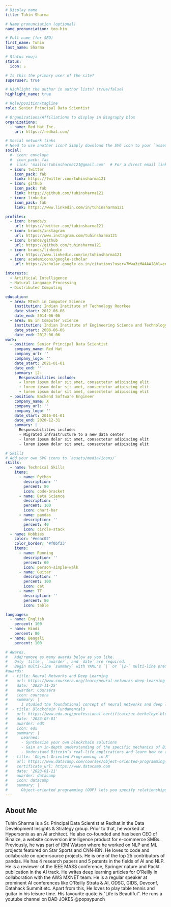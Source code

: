 ```yaml
---
# Display name
title: Tuhin Sharma

# Name pronunciation (optional)
name_pronunciation: too-hin

# Full name (for SEO)
first_name: Tuhin
last_name: Sharma

# Status emoji
status:
  icon: ☕️

# Is this the primary user of the site?
superuser: true

# Highlight the author in author lists? (true/false)
highlight_name: true

# Role/position/tagline
role: Senior Principal Data Scientist

# Organizations/Affiliations to display in Biography blox
organizations:
  - name: Red Hat Inc.
    url: https://redhat.com/

# Social network links
# Need to use another icon? Simply download the SVG icon to your `assets/media/icons/` folder.
social:
  #- icon: envelope
  #  icon_pack: fas
  #  link: 'mailto:tuhinsharma121@gmail.com'  # For a direct email link, use "mailto:test@example.org".
  - icon: twitter
    icon_pack: fab
    link: https://twitter.com/tuhinsharma121
  - icon: github
    icon_pack: fab
    link: https://github.com/tuhinsharma121
  - icon: linkedin
    icon_pack: fab
    link: https://www.linkedin.com/in/tuhinsharma121

profiles:
  - icon: brands/x
    url: https://twitter.com/tuhinsharma121
  - icon: brands/instagram
    url: https://www.instagram.com/tuhinsharma121
  - icon: brands/github
    url: https://github.com/tuhinsharma121
  - icon: brands/linkedin
    url: https://www.linkedin.com/in/tuhinsharma121
  - icon: academicons/google-scholar
    url: https://scholar.google.co.in/citations?user=7Wwa3zMAAAAJ&hl=en

interests:
  - Artificial Intelligence
  - Natural Language Processing
  - Distributed Computing

education:
  - area: MTech in Computer Science
    institution: Indian Institute of Technology Roorkee
    date_start: 2012-06-06
    date_end: 2014-06-06
  - area: BE in Computer Science
    institution: Indian Institute of Engineering Science and Technology Shibpur
    date_start: 2008-06-06
    date_end: 2012-06-06
work:
  - position: Senior Principal Data Scientist
    company_name: Red Hat
    company_url: ''
    company_logo: ''
    date_start: 2021-01-01
    date_end: ''
    summary: |2-
      Responsibilities include:
      - lorem ipsum dolor sit amet, consectetur adipiscing elit
      - lorem ipsum dolor sit amet, consectetur adipiscing elit
      - lorem ipsum dolor sit amet, consectetur adipiscing elit
  - position: Backend Software Engineer
    company_name: X
    company_url: ''
    company_logo: ''
    date_start: 2016-01-01
    date_end: 2020-12-31
    summary: |
      Responsibilities include:
      - Migrated infrastructure to a new data center
      - lorem ipsum dolor sit amet, consectetur adipiscing elit
      - lorem ipsum dolor sit amet, consectetur adipiscing elit

# Skills
# Add your own SVG icons to `assets/media/icons/`
skills:
  - name: Technical Skills
    items:
      - name: Python
        description: ''
        percent: 80
        icon: code-bracket
      - name: Data Science
        description: ''
        percent: 100
        icon: chart-bar
      - name: pandas
        description: ''
        percent: 40
        icon: circle-stack
  - name: Hobbies
    color: '#eeac02'
    color_border: '#f0bf23'
    items:
      - name: Running
        description: ''
        percent: 60
        icon: person-simple-walk
      - name: Guitar
        description: ''
        percent: 100
        icon: cat
      - name: TT
        description: ''
        percent: 80
        icon: table

languages:
  - name: English
    percent: 100
  - name: Hindi
    percent: 80
  - name: Bengali
    percent: 100

# Awards.
#   Add/remove as many awards below as you like.
#   Only `title`, `awarder`, and `date` are required.
#   Begin multi-line `summary` with YAML's `|` or `|2-` multi-line prefix and indent 2 spaces below.
#awards:
#  - title: Neural Networks and Deep Learning
#    url: https://www.coursera.org/learn/neural-networks-deep-learning
#    date: '2023-11-25'
#    awarder: Coursera
#    icon: coursera
#    summary: |
#      I studied the foundational concept of neural networks and deep learning. By the end, I was familiar with the significant technological trends driving the rise of deep learning; build, train, and apply fully connected deep neural networks; implement efficient (vectorized) neural networks; identify key parameters in a neural network’s architecture; and apply deep learning to your own applications.
#  - title: Blockchain Fundamentals
#    url: https://www.edx.org/professional-certificate/uc-berkeleyx-blockchain-fundamentals
#    date: '2023-07-01'
#    awarder: edX
#    icon: edx
#    summary: |
#      Learned:
#      - Synthesize your own blockchain solutions
#      - Gain an in-depth understanding of the specific mechanics of Bitcoin
#      - Understand Bitcoin’s real-life applications and learn how to attack and destroy Bitcoin, Ethereum, smart contracts and Dapps, and alternatives to Bitcoin’s Proof-of-Work consensus algorithm
#  - title: 'Object-Oriented Programming in R'
#    url: https://www.datacamp.com/courses/object-oriented-programming-with-s3-and-r6-in-r
#    certificate_url: https://www.datacamp.com
#    date: '2023-01-21'
#    awarder: datacamp
#    icon: datacamp
#    summary: |
#      Object-oriented programming (OOP) lets you specify relationships between functions and the objects that they can act on, helping you manage complexity in your code. This is an intermediate level course, providing an introduction to OOP, using the S3 and R6 systems. S3 is a great day-to-day R programming tool that simplifies some of the functions that you write. R6 is especially useful for industry-specific analyses, working with web APIs, and building GUIs.
---
```


## About Me

Tuhin Sharma is a Sr. Principal Data Scientist at Redhat in the Data Development Insights & Strategy group. Prior to that,
he worked at Hypersonix as an AI architect. He also co-founded and has been CEO of Binaize, a website conversion
intelligence product for e-commerce SMBs. Previously, he was part of IBM Watson where he worked on NLP and ML projects
featured on Star Sports and CNN-IBN. He loves to code and collaborate on open-source projects. He is one of the top 25
contributors of pandas. He has 4 research papers and 5 patents in the fields of AI and NLP. He is a reviewer of the IEEE
MASS conference, Springer nature and Packt publication in the AI track. He writes deep learning articles for O'Reilly in
collaboration with the AWS MXNET team. He is a regular speaker at prominent AI conferences like O'Reilly Strata & AI,
ODSC, GIDS, Devconf, Datahack Summit etc. Apart from this, He loves to play table tennis and guitar in his leisure time.
His favourite quote is "Life is Beautiful". He runs a youtube channel on DAD JOKES @popsypunch

